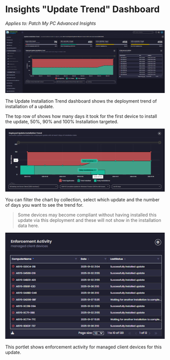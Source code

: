 # Insights "Update Trend" Dashboard

_Applies to: Patch My PC Advanced Insights_

![](/_images/image-(311).png)

The Update Installation Trend dashboard shows the deployment trend of installation of a update.

The top row of shows how many days it took for the first device to install the update, 50%, 90% and 100% Installation targeted.

![](/_images/image-(312).png)

You can filter the chart by collection, select which update and the number of days you want to see the trend for.

> Some devices may become compliant without having installed this update via this deployment and these will not show in the installation data here.

![](/_images/image-(313).png)

This portlet shows enforcement activity for managed client devices for this update.